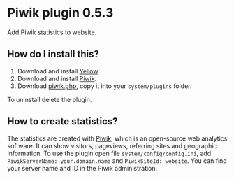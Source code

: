 Piwik plugin 0.5.3
==================
Add Piwik statistics to website.

How do I install this?
----------------------
1. Download and install [Yellow](https://github.com/datenstrom/yellow/).  
2. Download and install [Piwik](http://piwik.org/).  
3. Download [piwik.php](piwik.php?raw=true), copy it into your `system/plugins` folder.  

To uninstall delete the plugin.

How to create statistics?
-------------------------  
The statistics are created with [Piwik](http://piwik.org/), which is an open-source web analytics software. It can show visitors, pageviews, referring sites and geographic information. To use the plugin open file `system/config/config.ini`, add `PiwikServerName: your.domain.name` and `PiwikSiteId: website`. You can find your server name and ID in the Piwik administration.